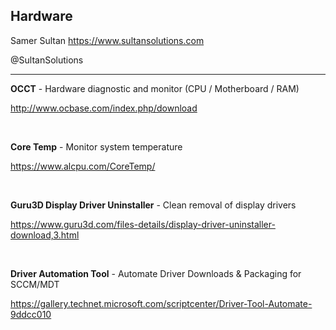 ## Hardware

Samer Sultan
https://www.sultansolutions.com

@SultanSolutions

---

**OCCT** - Hardware diagnostic and monitor (CPU / Motherboard / RAM)

http://www.ocbase.com/index.php/download

&nbsp;
&nbsp;

**Core Temp** - Monitor system temperature

https://www.alcpu.com/CoreTemp/

&nbsp;
&nbsp;


**Guru3D Display Driver Uninstaller** - Clean removal of display drivers

https://www.guru3d.com/files-details/display-driver-uninstaller-download,3.html

&nbsp;
&nbsp;

**Driver Automation Tool** - Automate Driver Downloads & Packaging for SCCM/MDT

https://gallery.technet.microsoft.com/scriptcenter/Driver-Tool-Automate-9ddcc010

&nbsp;
&nbsp;

